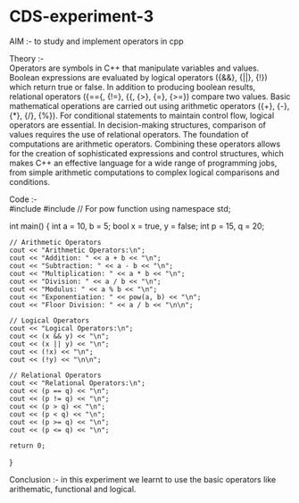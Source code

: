 # CDS-experiment-3

AIM :- to study and implement operators in cpp <br>

Theory :- <br>
Operators are symbols in C++ that manipulate variables and values. Boolean expressions are evaluated by logical operators ({&&}, {||}, {!}) which return true or false. In addition to producing boolean results, relational operators ({=={, {!=}, {\{, {>}, {\=}, {>=}) compare two values. Basic mathematical operations are carried out using arithmetic operators ({+}, {-}, {*}, {/}, {%}). For conditional statements to maintain control flow, logical operators are essential. In decision-making structures, comparison of values requires the use of relational operators. The foundation of computations are arithmetic operators. Combining these operators allows for the creation of sophisticated expressions and control structures, which makes C++ an effective language for a wide range of programming jobs, from simple arithmetic computations to complex logical comparisons and conditions. <br>

Code :- <br>
#include <iostream>
#include <cmath> // For pow function
using namespace std;

int main() {
    int a = 10, b = 5;
    bool x = true, y = false;
    int p = 15, q = 20;

    // Arithmetic Operators
    cout << "Arithmetic Operators:\n";
    cout << "Addition: " << a + b << "\n";
    cout << "Subtraction: " << a - b << "\n";
    cout << "Multiplication: " << a * b << "\n";
    cout << "Division: " << a / b << "\n";
    cout << "Modulus: " << a % b << "\n";
    cout << "Exponentiation: " << pow(a, b) << "\n";
    cout << "Floor Division: " << a / b << "\n\n";

    // Logical Operators
    cout << "Logical Operators:\n";
    cout << (x && y) << "\n";
    cout << (x || y) << "\n";
    cout << (!x) << "\n";
    cout << (!y) << "\n\n";

    // Relational Operators
    cout << "Relational Operators:\n";
    cout << (p == q) << "\n";
    cout << (p != q) << "\n";
    cout << (p > q) << "\n";
    cout << (p < q) << "\n";
    cout << (p >= q) << "\n";
    cout << (p <= q) << "\n";

    return 0;
}


Conclusion :- in this experiment  we learnt to use the basic operators like arithematic, functional and logical. <br>
